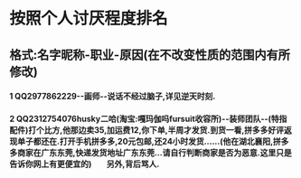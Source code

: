 # 按照个人讨厌程度排名
## 格式:名字昵称-职业-原因(在不改变性质的范围内有所修改)

#### 1 QQ2977862229--画师--说话不经过脑子,详见逆天时刻.
#### 2 QQ2312754076husky二哈(淘宝:嘎玛伽吗fursuit收容所)--装师团队--(特指配件)打个比方,他那边卖35,加运费12,你下单,半周才发货.到货一看,拼多多好评返现单子都还在.打开手机拼多多,20元包邮,还24小时发货......(他在湖北襄阳,拼多多商家在广东东莞,快递发货地址广东东莞...请自行判断商家是否为恶意.这里只是告诉你网上有更便宜的)&nbsp; &nbsp; &nbsp; &nbsp; 另外,背后骂人.
